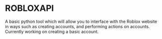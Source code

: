 # ROBLOXAPI
A basic python tool which will allow you to interface with the Roblox website in ways such as creating accounts, and performing actions on accounts.
Currently working on creating a basic account.
